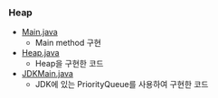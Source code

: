### Heap
- <a href="https://github.com/hongjw1991/Java-DataStructure-Algorithm-DesignPattern/blob/master/Data_Structure/Heap/Main.java">Main.java</a>
    - Main method 구현
- <a href="https://github.com/hongjw1991/Java-DataStructure-Algorithm-DesignPattern/blob/master/Data_Structure/Heap/Heap.java">Heap.java</a>
    - Heap을 구현한 코드
- <a href="https://github.com/hongjw1991/Java-DataStructure-Algorithm-DesignPattern/blob/master/Data_Structure/Heap/JDKMain.java">JDKMain.java</a>
    - JDK에 있는 PriorityQueue를 사용하여 구현한 코드